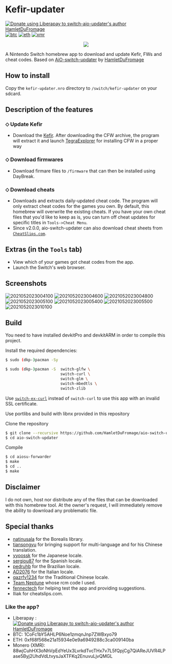 # Kefir-updater

<a href="https://liberapay.com/HamletDuFromage/donate"><img alt="Donate using Liberapay to switch-aio-updater's author HamletDuFromage" src="https://liberapay.com/assets/widgets/donate.svg"></a>
[![btc](https://img.shields.io/badge/BTC-1CoFc1bY5AHLP6Noe1zmqnJnp7ZWBxyo79-yellow?logo=bitcoin)](https://github.com/HamletDuFromage/aio-switch-updater#like-the-app)
[![eth](https://img.shields.io/badge/ETH-0xf68f568e21a15934e0e9a6949288c3ca009140ba-purple?logo=ethereum)](https://github.com/HamletDuFromage/aio-switch-updater#like-the-app)
[![xmr](https://img.shields.io/badge/XMR-88wjCuhHX3oNhVpEdYeUx3LvrkdTvcTHx7v7L5fQpjCg7QiAReJUVR4LPase5Byj2UhdVdLtvysJaXTFKq2EnuvuLjvQMGL-orange?logo=monero)](https://github.com/HamletDuFromage/aio-switch-updater#like-the-app)

<!-- ([![ko-fi](https://img.shields.io/badge/ko--fi-buy%20me%20a%20coffee-ff69b4)](https://ko-fi.com/hamletdufromage)) -->

<p align="center">
<img src = "https://user-images.githubusercontent.com/18294541/119040795-8880cf80-b9be-11eb-88bd-6dac1d24ebe6.jpg"\><br>
</p>

A Nintendo Switch homebrew app to download and update Kefir, FWs and cheat codes. Based on [AiO-switch-updater](https://github.com/HamletDuFromage/aio-switch-updater) by [HamletDuFromage](https://github.com/HamletDuFromage)

## How to install
Copy the `kefir-updater.nro` directory to `/switch/kefir-updater` on your sdcard.

## Description of the features
### ⬦ Update Kefir
- Download the [Kefir](https://github.com/rashevskyv/kefir). After downloading the CFW archive, the program will extract it and launch [TegraExplorer](https://github.com/suchmememanyskill/TegraExplorer/releases/) for installing CFW in a proper way

### ⬦ Download firmwares
- Download firmare files to `/firmware` that can then be installed using DayBreak.

### ⬦ Download cheats
- Downloads and extracts daily-updated cheat code. The program will only extract cheat codes for the games you own. By default, this homebrew will overwrite the existing cheats. If you have your own cheat files that you'd like to keep as is, you can turn off cheat updates for specific titles in `Tools->Cheat Menu`.
- Since v2.0.0, aio-switch-updater can also download cheat sheets from [`CheatSlips.com`](https://www.cheatslips.com/). 

## Extras (in the `Tools` tab)
- View which of your games got cheat codes from the app.
- Launch the Switch's web browser.

## Screenshots
![2021052023004100](https://user-images.githubusercontent.com/18294541/119041468-5754cf00-b9bf-11eb-9b98-9583f11445ed.jpg)
![2021052023004600](https://user-images.githubusercontent.com/18294541/119041470-57ed6580-b9bf-11eb-80ce-05649d640432.jpg)
![2021052023004800](https://user-images.githubusercontent.com/18294541/119041471-5885fc00-b9bf-11eb-8c9a-0944bc54afb3.jpg)
![2021052023005100](https://user-images.githubusercontent.com/18294541/119041472-5885fc00-b9bf-11eb-93bb-9105c7441132.jpg)
![2021052023005400](https://user-images.githubusercontent.com/18294541/119041473-591e9280-b9bf-11eb-82bc-bbf3364ca9a0.jpg)
![2021052023005500](https://user-images.githubusercontent.com/18294541/119041474-591e9280-b9bf-11eb-8c0e-f668505cd6ce.jpg)
![2021052023010100](https://user-images.githubusercontent.com/18294541/119041476-591e9280-b9bf-11eb-85e3-451d940bbd0c.jpg)

## Build
You need to have installed devkitPro and devkitARM in order to compile this project.

Install the required dependencies:
```bash
$ sudo (dkp-)pacman -Sy
```
```bash
$ sudo (dkp-)pacman -S  switch-glfw \
                        switch-curl \
                        switch-glm \
                        switch-mbedtls \
                        switch-zlib
```
Use [`switch-ex-curl`](https://github.com/eXhumer/switch-ex-curl) instead of `switch-curl` to use this app with an invalid SSL certificate.

Use portlibs and build with libnx provided in this repository

Clone the repository
```bash
$ git clone --recursive https://github.com/HamletDuFromage/aio-switch-updater
$ cd aio-switch-updater
```

Compile 
```bash
$ cd aiosu-forwarder
$ make
$ cd ..
$ make
```

## Disclaimer
I do not own, host nor distribute any of the files that can be downloaded with this homebrew tool. At the owner's request, I will immediately remove the ability to download any problematic file.

## Special thanks
- [natinusala](https://github.com/natinusala) for the Borealis library.
- [tiansongyu](https://github.com/tiansongyu) for bringing support for multi-language and for his Chinese translation.
- [yyoossk](https://github.com/yyoossk) for the Japanese locale.
- [sergiou87](https://github.com/sergiou87) for the Spanish locale.
- [pedruhb](https://github.com/pedruhb) for the Brazilian locale.
- [AD2076](https://github.com/AD2076) for the Italian locale.
- [qazrfv1234](https://github.com/qazrfv1234) for the Traditional Chinese locale.
- [Team Neptune](https://github.com/Team-Neptune) whose rcm code I used.
- [fennectech](https://github.com/fennectech) for helping test the app and providing suggestions.
- Iliak for cheatslips.com.

### Like the app?

- Liberapay : <a href="https://liberapay.com/HamletDuFromage/donate"><img alt="Donate using Liberapay to switch-aio-updater's author HamletDuFromage" src="https://liberapay.com/assets/widgets/donate.svg"></a>
- BTC: 1CoFc1bY5AHLP6Noe1zmqnJnp7ZWBxyo79
- ETH: 0xf68f568e21a15934e0e9a6949288c3ca009140ba
- Monero (XMR): 88wjCuhHX3oNhVpEdYeUx3LvrkdTvcTHx7v7L5fQpjCg7QiAReJUVR4LPase5Byj2UhdVdLtvysJaXTFKq2EnuvuLjvQMGL
